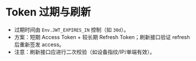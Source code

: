 # Token 过期与刷新

-   过期时间由 `Env.JWT_EXPIRES_IN` 控制（如 `30d`）。
-   方案：短期 Access Token + 较长期 Refresh Token；刷新接口验证 refresh 后重新签发 access。
-   注意：刷新接口应进行二次校验（如设备指纹/IP/单端有效）。
